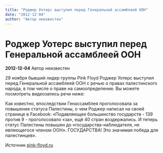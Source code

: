 ```yaml
---
title: "Роджер Уотерс выступил перед Генеральной ассамблеей ООН"
date: "2012-12-04"
author: "Автор неизвестен"
---
```


# Роджер Уотерс выступил перед Генеральной ассамблеей ООН

**2012-12-04** Автор неизвестен

29 ноября бывший лидер группы Pink Floyd Роджер Уотерс выступил перед Генеральной ассамблеей ООН с речью о правах палестинского народа, в том числе о праве на самоопределение. Вы можете посмотреть видеозапись речи ниже:

Как известно, впоследствии Генассамблея проголосовала за повышение статуса Палестины, о чем Роджер написал на своей странице в Facebook: «Подавляющее большинство государств - 139 против 9 - проголосовало «за», ещё 40 стран воздержались. И теперь статус Палестины повышен до «государства-наблюдателя, не являющегося членом ООН». ГОСУДАРСТВА! Это значимая победа для палестинцев».

Источник [pink-floyd.ru](http://pink-floyd.ru/)